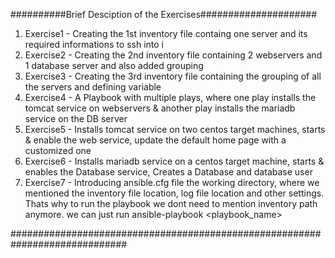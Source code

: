 ##########Brief Desciption of the Exercises#####################

1. Exercise1 - Creating the 1st inventory file containg one server and its required informations to ssh into i 
2. Exercise2 - Creating the 2nd inventory file containing 2 webservers and 1 database server and also added grouping
3. Exercise3 - Creating the 3rd inventory file containing the grouping of all the servers and defining variable
4. Exercise4 - A Playbook with multiple plays, where one play installs the tomcat service on webservers & another play installs the mariadb service on the DB server
5. Exercise5 - Installs tomcat service on two centos target machines, starts & enable the web service, update the default home page with a customized one
6. Exercise6 - Installs mariadb service on a centos target machine, starts & enables the Database service, Creates a Database and database user
7. Exercise7 - Introducing ansible.cfg file the working directory, where we mentioned the inventory file location, log file location and other settings. Thats why to run the playbook we dont need to mention inventory path anymore. we can just run ansible-playbook <playbook_name>
        
#############################################################################
